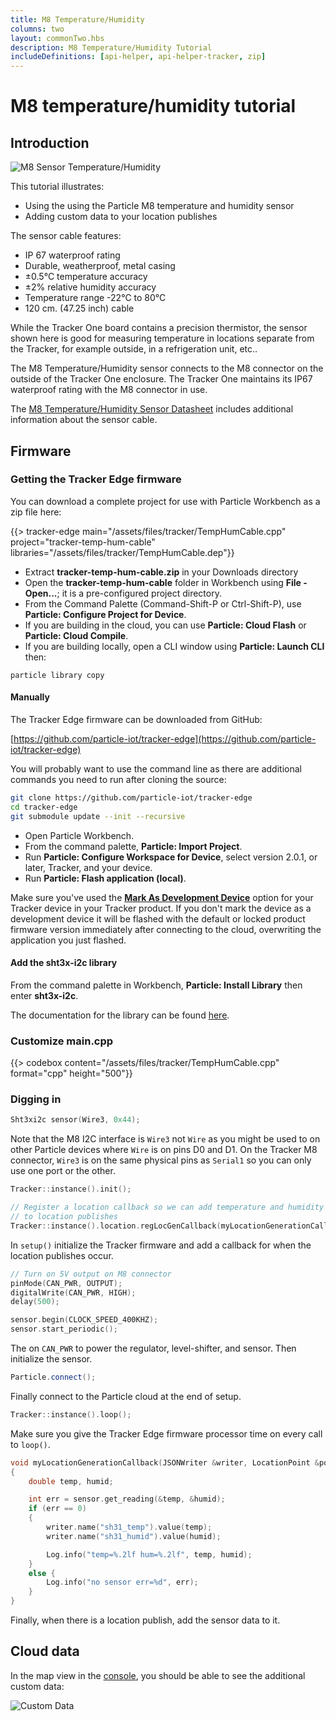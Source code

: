 ```yaml
---
title: M8 Temperature/Humidity
columns: two
layout: commonTwo.hbs
description: M8 Temperature/Humidity Tutorial
includeDefinitions: [api-helper, api-helper-tracker, zip]
---
```


# M8 temperature/humidity tutorial

## Introduction

![M8 Sensor Temperature/Humidity](/assets/images/tracker/m8-temp-humidity.png)

This tutorial illustrates:

- Using the using the Particle M8 temperature and humidity sensor
- Adding custom data to your location publishes

The sensor cable features:

- IP 67 waterproof rating
- Durable, weatherproof, metal casing
- ±0.5°C temperature accuracy
- ±2% relative humidity accuracy
- Temperature range -22°C to 80°C
- 120 cm. (47.25 inch) cable

While the Tracker One board contains a precision thermistor, the sensor shown here is good for measuring temperature in locations separate from the Tracker, for example outside, in a refrigeration unit, etc..

The M8 Temperature/Humidity sensor connects to the M8 connector on the outside of the Tracker One enclosure. The Tracker One maintains its IP67 waterproof rating with the M8 connector in use.

The [M8 Temperature/Humidity Sensor Datasheet](/reference/datasheets/tracker/m8-temperature-humidity/) includes additional information about the sensor cable.


## Firmware

### Getting the Tracker Edge firmware


You can download a complete project for use with Particle Workbench as a zip file here:

{{> tracker-edge main="/assets/files/tracker/TempHumCable.cpp" project="tracker-temp-hum-cable" libraries="/assets/files/tracker/TempHumCable.dep"}}

- Extract **tracker-temp-hum-cable.zip** in your Downloads directory 
- Open the **tracker-temp-hum-cable** folder in Workbench using **File - Open...**; it is a pre-configured project directory.
- From the Command Palette (Command-Shift-P or Ctrl-Shift-P), use **Particle: Configure Project for Device**.
- If you are building in the cloud, you can use **Particle: Cloud Flash** or **Particle: Cloud Compile**.
- If you are building locally, open a CLI window using **Particle: Launch CLI** then:

```
particle library copy
```

#### Manually

The Tracker Edge firmware can be downloaded from GitHub:

[https://github.com/particle-iot/tracker-edge](https://github.com/particle-iot/tracker-edge)

You will probably want to use the command line as there are additional commands you need to run after cloning the source:

```bash
git clone https://github.com/particle-iot/tracker-edge 
cd tracker-edge
git submodule update --init --recursive
```

- Open Particle Workbench.
- From the command palette, **Particle: Import Project**.
- Run **Particle: Configure Workspace for Device**, select version 2.0.1, or later, Tracker, and your device.
- Run **Particle: Flash application (local)**.

Make sure you've used the [**Mark As Development Device**](/getting-started/console/development-devices/) option for your Tracker device in your Tracker product. If you don't mark the device as a development device it will be flashed with the default or locked product firmware version immediately after connecting to the cloud, overwriting the application you just flashed.

#### Add the sht3x-i2c library

From the command palette in Workbench, **Particle: Install Library** then enter **sht3x-i2c**.

The documentation for the library can be found [here](https://github.com/particle-iot/sht3x-i2c).

### Customize main.cpp

{{> codebox content="/assets/files/tracker/TempHumCable.cpp" format="cpp" height="500"}}


### Digging in

```cpp
Sht3xi2c sensor(Wire3, 0x44);
```

Note that the M8 I2C interface is `Wire3` not `Wire` as you might be used to on other Particle devices where `Wire` is on pins D0 and D1. On the Tracker M8 connector, `Wire3` is on the same physical pins as `Serial1` so you can only use one port or the other.


```cpp
Tracker::instance().init();

// Register a location callback so we can add temperature and humidity information
// to location publishes
Tracker::instance().location.regLocGenCallback(myLocationGenerationCallback);
```

In `setup()` initialize the Tracker firmware and add a callback for when the location publishes occur.

```cpp
// Turn on 5V output on M8 connector
pinMode(CAN_PWR, OUTPUT);
digitalWrite(CAN_PWR, HIGH);
delay(500);

sensor.begin(CLOCK_SPEED_400KHZ);
sensor.start_periodic();
```

The on `CAN_PWR` to power the regulator, level-shifter, and sensor. Then initialize the sensor.

```cpp
Particle.connect();
```

Finally connect to the Particle cloud at the end of setup.

```cpp
Tracker::instance().loop();
```

Make sure you give the Tracker Edge firmware processor time on every call to `loop()`.

```cpp
void myLocationGenerationCallback(JSONWriter &writer, LocationPoint &point, const void *context)
{
    double temp, humid;

    int err = sensor.get_reading(&temp, &humid);
    if (err == 0)
    {
        writer.name("sh31_temp").value(temp);
        writer.name("sh31_humid").value(humid);

        Log.info("temp=%.2lf hum=%.2lf", temp, humid);
    }
    else {
        Log.info("no sensor err=%d", err);
    }
}
```

Finally, when there is a location publish, add the sensor data to it.


## Cloud data

In the map view in the [console](https://console.particle.io), you should be able to see the additional custom data:

![Custom Data](/assets/images/tracker/m8-temp-humidity-data.png)

